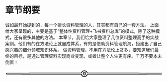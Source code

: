 # 章节纲要

诚如最开始提到的，每一个擅长资料管理的人，其实都有自己的一套方法。
上面给大家呈现的，主要是基于“整体性资料管理+飞书资料总库”的模式，除了这种模式，还有很多其他的方法。
本章节，我们给大家整理了几位资料整理高手的实战案例。他们有的在方法论上就自成体系，有的是借助资料管理航海，搭建出了自己感兴趣的细分领域知识体系。
做资料管理，不用在方法论上贪多，要知道我们最终的目标，是通过管理资料实现商业变现，或者让整个人生更有序。千万不要本末倒置！

![](img/48cd64468259b66cdf739684899464c9.png)